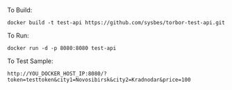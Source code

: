 To Build:
```
docker build -t test-api https://github.com/sysbes/torbor-test-api.git
```

To Run:
```
docker run -d -p 8080:8080 test-api
```

To Test Sample:

```
http://YOU_DOCKER_HOST_IP:8080/?token=testtoken&city1=Novosibirsk&city2=Kradnodar&price=100